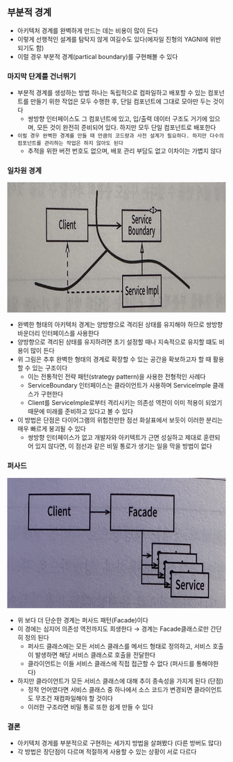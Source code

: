 ## 부분적 경계

- 아키텍처 경계를 완벽하게 만드는 데는 비용이 많이 든다
- 이렇게 선행적인 설계를 탐탁지 않게 여길수도 있다(에자일 진형의 YAGNI에 위반 되기도 함)
- 이럴 경우 부분적 경계(partical boundary)를 구현해볼 수 있다

### 마지막 단계를 건너뛰기

- 부분적 경계를 생성하는 방법 하나는 독립적으로 컴파일하고 배포할 수 있는 컴포넌트를 만들기 위한 작업은 모두 수행한 후, 단일 컴포넌트에 그대로 모아만 두는 것이다
    - 쌍방향 인터페이스도 그 컴포넌트에 있고, 입/출력 데이터 구조도 거기에 있으며, 모든 것이 완전히 준비되어 있다. 하지만 모두 단일 컴포넌트로 배포한다
- `이럴 경우 완벽한 경계를 만들 때 만큼의 코드량과 사전 설계가 필요하다. 하지만 다수의 컴포넌트를 관리하는 작업은 하지 않아도 된다`
    - 추적을 위한 버전 번호도 없으며, 배포 관리 부담도 없고 이차이는 가볍지 않다

### 일차원 경계

<img src = "../img/IMG_5451.jpg" width = "600" height = "300">

- 완벽한 형태의 아키텍처 경계는 양방향으로 격리된 상태를 유지해야 하므로 쌍방향 바운더리 인터페이스를 사용한다
- 양방향으로 격리된 상태를 유지하려면 초기 설정할 때나 지속적으로 유지할 떄도 비용이 많이 든다
- 위 그림은 추후 완벽한 형태의 경계로 확장할 수 있는 공간을 확보하고자 할 때 활용할 수 있는 구조이다
    - 이는 전통적인 전략 패턴(strategy pattern)을 사용한 전형적인 사례다
    - ServiceBoundary 인터페이스는 클라이언트가 사용하며 ServiceImple 클래스가 구현한다
    - Client를 ServiceImple로부터 격리시키는 의존성 역전이 이미 적용이 되었기 때문에 미래를 준비하고 있다고 볼 수 있다
- 이 방법은 단점은 다이어그램의 위험천만한 점선 화살표에서 보듯이 이러한 분리는 매우 빠르게 붕괴될 수 있다
    - 쌍방향 인터페이스가 없고 개발자와 아키텍트가 근면 성실하고 제대로 훈련되어 있지 않다면, 이 점선과 같은 비밀 통로가 생기는 일을 막을 방법이 없다

### 퍼사드

<img src = "../img/IMG_5452.jpg" width = "600" height = "300">

- 위 보다 더 단순한 경계는 퍼사드 패턴(Facade)이다
- 이 경에는 심지어 의존성 역전까지도 희생한다 &rarr; 경계는 Facade클래스로만 간단히 정의 된다
    - 퍼사드 클래스에는 모든 서비스 클래스를 메서드 형태로 정의하고, 서비스 호출이 발생하면 해당 서비스 클래스로 호출을 전달한다
    - 클라이언트는 이들 서비스 클래스에 직접 접근할 수 없다 (퍼사드를 통해야한다)
- 하지만 클라이언트가 모든 서비스 클래스에 대해 추이 종속성을 가지게 된다 (단점)
    - 정적 언어였다면 서비스 클래스 중 하나에서 소스 코드가 변경되면 클라이언트도 무조건 재컴파일해야 할 것이다
    - 이러한 구조라면 비밀 통로 또한 쉽게 만들 수 있다

### 결론

- 아키텍처 경게를 부분적으로 구현하는 세가지 방법을 살펴봤다 (다른 방버도 많다)
- 각 방법은 장단점이 다르며 적절하게 사용할 수 있는 상황이 서로 다르다 